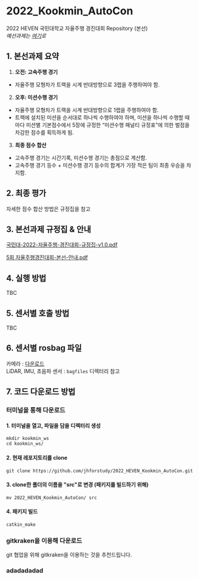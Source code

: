 # 2022_Kookmin_AutoCon

2022 HEVEN 국민대학교 자율주행 경진대회 Repository (본선)<br>
*예선과제는 [여기](https://github.com/jhforstudy/2022_HEVEN_Kookmin_AutoCon_YS)로*

## 1. 본선과제 요약

1) **오전: 고속주행 경기**<br>
* 자율주행 모형차가 트랙을 시계 반대방향으로 3랩을 주행하여야 함.

2) **오후: 미션수행 경기**<br>
* 자율주행 모형차가 트랙을 시계 반대방향으로 1랩을 주행하여야 함.
* 트랙에 설치된 미션을 순서대로 하나씩 수행하여야 하며, 미션을 하나씩
수행할 때마다 미션별 기본점수에서 5장에 규정한 “미션수행 패널티
규정표”에 의한 벌점을 차감한 점수를 획득하게 됨. 

3) **최종 점수 합산**<br>
* 고속주행 경기는 시간기록, 미션수행 경기는 총점으로 계산함.
* 고속주행 경기 등수 + 미션수행 경기 등수의 합계가 가장 적은 팀이 최종
우승을 차지함. 

## 2. 최종 평가

자세한 점수 합산 방법은 규정집을 참고

## 3. 본선과제 규정집 & 안내

[국민대-2022-자율주행-경진대회-규정집-v1.0.pdf](https://github.com/jhforstudy/2022_HEVEN_Kookmin_AutoCon/files/9040245/-2022-.-.-.-v1.0.pdf)

[5회 자율주행경진대회-본선-안내.pdf](https://github.com/jhforstudy/2022_HEVEN_Kookmin_AutoCon/files/9040246/5.-.-.pdf)

## 4. 실행 방법

TBC

## 5. 센서별 호출 방법

TBC

## 6. 센서별 rosbag 파일

카메라 : [다운로드](https://drive.google.com/file/d/19e_oFJ1TOnnhaJg_sLq5L76Wk2-rTS7m/view?usp=sharing)<br>
LiDAR, IMU, 초음파 센서 : ``bagfiles`` 디렉터리 참고

## 7. 코드 다운로드 방법
### 터미널을 통해 다운로드
#### 1. 터미널을 열고, 파일을 담을 디렉터리 생성
```
mkdir kookmin_ws
cd kookmin_ws/
```

#### 2. 현재 레포지토리를 clone
```
git clone https://github.com/jhforstudy/2022_HEVEN_Kookmin_AutoCon.git
```

#### 3. clone한 폴더의 이름을 "src"로 변경 (패키지를 빌드하기 위해)
```
mv 2022_HEVEN_Kookmin_AutoCon/ src
```

#### 4. 패키지 빌드
```
catkin_make
```

### gitkraken을 이용해 다운로드
git 협업을 위해 gitkraken을 이용하는 것을 추천드립니다.

### adadadadad